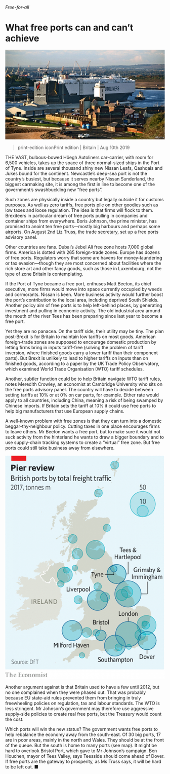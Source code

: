 ###### Free-for-all

# What free ports can and can’t achieve 

![image](images/20190810_BRP502.jpg) 

> print-edition iconPrint edition | Britain | Aug 10th 2019 

THE VAST, bulbous-bowed Höegh Autoliners car-carrier, with room for 6,500 vehicles, takes up the space of three normal-sized ships in the Port of Tyne. Inside are several thousand shiny new Nissan Leafs, Qashqais and Jukes bound for the continent. Newcastle’s deep-sea port is not the country’s busiest, but because it serves nearby Nissan Sunderland, the biggest carmaking site, it is among the first in line to become one of the government’s swashbuckling new “free ports”. 

Such zones are physically inside a country but legally outside it for customs purposes. As well as zero tariffs, free ports pile on other goodies such as low taxes and loose regulation. The idea is that firms will flock to them. Brexiteers in particular dream of free ports pulling in companies and container ships from everywhere. Boris Johnson, the prime minister, has promised to anoint ten free ports—mostly big harbours and perhaps some airports. On August 2nd Liz Truss, the trade secretary, set up a free ports advisory panel. 

Other countries are fans. Dubai’s Jebel Ali free zone hosts 7,000 global firms. America is dotted with 265 foreign-trade zones. Europe has dozens of free ports. Regulators worry that some are havens for money-laundering or tax evasion—though they are most concerned about facilities where the rich store art and other fancy goods, such as those in Luxembourg, not the type of zone Britain is contemplating. 

If the Port of Tyne became a free port, enthuses Matt Beeton, its chief executive, more firms would move into space currently occupied by weeds and cormorants. Nissan is keen. More business activity would further boost the port’s contribution to the local area, including deprived South Shields. Another policy aim of free ports is to help left-behind places, by generating investment and pulling in economic activity. The old industrial area around the mouth of the river Tees has been preparing since last year to become a free port. 

Yet they are no panacea. On the tariff side, their utility may be tiny. The plan post-Brexit is for Britain to maintain low tariffs on most goods. American foreign-trade zones are supposed to encourage domestic production by letting firms bring in inputs tariff-free (solving the problem of tariff inversion, where finished goods carry a lower tariff than their component parts). But Brexit is unlikely to lead to higher tariffs on inputs than on finished goods, according to a paper by the UK Trade Policy Observatory, which examined World Trade Organisation (WTO) tariff schedules. 

Another, subtler function could be to help Britain navigate WTO tariff rules, notes Meredith Crowley, an economist at Cambridge University who sits on the free ports advisory panel. The country will have to decide between setting tariffs at 10% or at 0% on car parts, for example. Either rate would apply to all countries, including China, meaning a risk of being swamped by Chinese imports. If Britain sets the tariff at 10% it could use free ports to help big manufacturers that use European supply chains. 

A well-known problem with free zones is that they can turn into a domestic beggar-thy-neighbour policy. Cutting taxes in one place encourages firms to leave others. Mr Beeton wants a free port, but to make sure it would not suck activity from the hinterland he wants to draw a bigger boundary and to use supply-chain tracking systems to create a “virtual” free zone. But free ports could still take business away from elsewhere. 

![image](images/20190810_BRM926.png) 

Another argument against is that Britain used to have a few until 2012, but no one complained when they were phased out. That was probably because EU state-aid rules prevented them from bringing in truly freewheeling policies on regulation, tax and labour standards. The WTO is less stringent. Mr Johnson’s government may therefore use aggressive supply-side policies to create real free ports, but the Treasury would count the cost. 

Which ports will win the new status? The government wants free ports to help rebalance the economy away from the south-east. Of 30 big ports, 17 are in poor areas, mainly in the north and Wales. They should be at the front of the queue. But the south is home to many ports (see map). It might be hard to overlook Bristol Port, which gave to Mr Johnson’s campaign. Ben Houchen, mayor of Tees Valley, says Teesside should come ahead of Dover. If free ports are the gateway to prosperity, as Ms Truss says, it will be hard to be left out. ■ 

